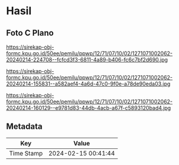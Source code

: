 # Hasil

## Foto C Plano

https://sirekap-obj-formc.kpu.go.id/50ee/pemilu/ppwp/12/71/07/10/02/1271071002062-20240214-224708--fcfcd3f3-6811-4a89-b406-fc6c7bf2d690.jpg

https://sirekap-obj-formc.kpu.go.id/50ee/pemilu/ppwp/12/71/07/10/02/1271071002062-20240214-155831--a582aef4-4a6d-47c0-9f0e-a78de90eda03.jpg

https://sirekap-obj-formc.kpu.go.id/50ee/pemilu/ppwp/12/71/07/10/02/1271071002062-20240214-160129--e9781d83-44db-4acb-a67f-c5893120bad4.jpg


## Metadata

| Key        | Value               |
| ---------- | ------------------- |
| Time Stamp | 2024-02-15 00:41:44 |



